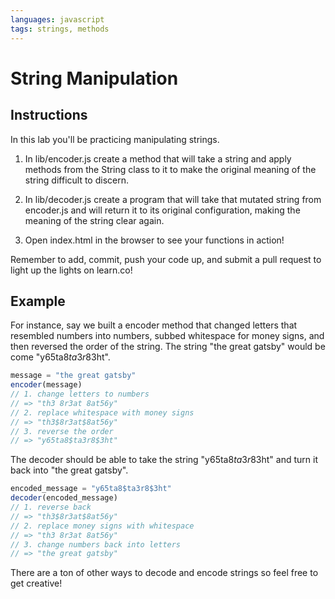 ```yaml
---
languages: javascript
tags: strings, methods
---
```


# String Manipulation

## Instructions

In this lab you'll be practicing manipulating strings.

1. In lib/encoder.js create a method that will take a string and apply methods from the String class to it to make the original meaning of the string difficult to discern.

2. In lib/decoder.js create a program that will take that mutated string from encoder.js and will return it to its original configuration, making the meaning of the string clear again.

3. Open index.html in the browser to see your functions in action!

Remember to add, commit, push your code up, and submit a pull request to light up the lights on learn.co!

## Example

For instance, say we built a encoder method that changed letters that resembled numbers into numbers, subbed whitespace for money signs, and then reversed the order of the string. The string "the great gatsby" would be come "y65ta8$ta3r8$3ht".

```javascript
message = "the great gatsby"
encoder(message)
// 1. change letters to numbers
// => "th3 8r3at 8at56y"
// 2. replace whitespace with money signs
// => "th3$8r3at$8at56y"
// 3. reverse the order
// => "y65ta8$ta3r8$3ht"
```

The decoder should be able to take the string "y65ta8$ta3r8$3ht" and turn it back into "the great gatsby".

```javascript
encoded_message = "y65ta8$ta3r8$3ht"
decoder(encoded_message)
// 1. reverse back
// => "th3$8r3at$8at56y"
// 2. replace money signs with whitespace
// => "th3 8r3at 8at56y"
// 3. change numbers back into letters
// => "the great gatsby"
```

There are a ton of other ways to decode and encode strings so feel free to get creative!
